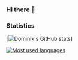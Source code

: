 ### Hi there 👋


### Statistics 
<div style="align: left;">

[![Dominik's GitHub stats](https://github-readme-stats.vercel.app/api?username=robdeflop&count_private=true&show_icons=true&theme=tokyonight)]

[![Most used languages](https://github-readme-stats.vercel.app/api/top-langs/?username=robdeflop&hide=javascript,html&show_icons=true&theme=tokyonight&count_private=true&langs_count=5)](https://github.com/anuraghazra/github-readme-stats)
</div>

<!--
**RobDeFlop/RobDeFlop** is a ✨ _special_ ✨ repository because its `README.md` (this file) appears on your GitHub profile.

Here are some ideas to get you started:

- 🔭 I’m currently working on ...
- 🌱 I’m currently learning ...
- 👯 I’m looking to collaborate on ...
- 🤔 I’m looking for help with ...
- 💬 Ask me about ...
- 📫 How to reach me: ...
- 😄 Pronouns: ...
- ⚡ Fun fact: ...
-->
